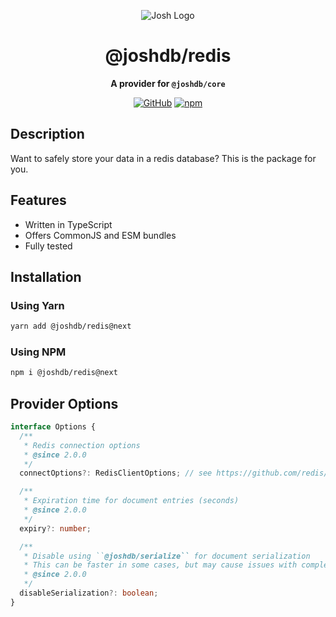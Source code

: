 <div align="center">

![Josh Logo](https://evie.codes/josh-light.png)

# @joshdb/redis

**A provider for `@joshdb/core`**

[![GitHub](https://img.shields.io/github/license/josh-development/providers)](https://github.com/josh-development/providers/blob/main/LICENSE)
[![npm](https://img.shields.io/npm/v/@joshdb/redis?color=crimson&logo=npm&style=flat-square&label=@joshdb/redis)](https://www.npmjs.com/package/@joshdb/redis)

</div>

## Description

Want to safely store your data in a redis database? This is the package for you.

## Features

- Written in TypeScript
- Offers CommonJS and ESM bundles
- Fully tested

## Installation

### Using Yarn

```bash
yarn add @joshdb/redis@next
```

### Using NPM

```bash
npm i @joshdb/redis@next
```

## Provider Options

```typescript
interface Options {
  /**
   * Redis connection options
   * @since 2.0.0
   */
  connectOptions?: RedisClientOptions; // see https://github.com/redis/node-redis/blob/master/docs/client-configuration.md#createclient-configuration

  /**
   * Expiration time for document entries (seconds)
   * @since 2.0.0
   */
  expiry?: number;

  /**
   * Disable using ``@joshdb/serialize`` for document serialization
   * This can be faster in some cases, but may cause issues with complex data types
   * @since 2.0.0
   */
  disableSerialization?: boolean;
}
```
